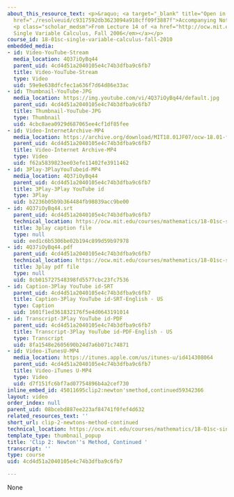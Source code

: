```yaml
---
about_this_resource_text: <p>&raquo; <a target="_blank" title="Open in a new window."
  href="./resolveuid/c9317592db3623094a918cff09f3887f">Accompanying Notes (PDF)</a></p>
  <p class="scholar_medsm">From Lecture 14 of <a href="http://ocw.mit.edu/courses/mathematics/18-01-single-variable-calculus-fall-2006/video-lectures/"><em>18.01
  Single Variable Calculus, Fall 2006</em></a></p>
course_id: 18-01sc-single-variable-calculus-fall-2010
embedded_media:
- id: Video-YouTube-Stream
  media_location: 4Q37iOyBq44
  parent_uid: 4cd4d51a2040105e4c74b3dfba9c6fb7
  title: Video-YouTube-Stream
  type: Video
  uid: 59e9e638dfcfec1a636f7d64d86e33ac
- id: Thumbnail-YouTube-JPG
  media_location: https://img.youtube.com/vi/4Q37iOyBq44/default.jpg
  parent_uid: 4cd4d51a2040105e4c74b3dfba9c6fb7
  title: Thumbnail-YouTube-JPG
  type: Thumbnail
  uid: 4cbc8aea0929d687065ee4cf1df85fee
- id: Video-InternetArchive-MP4
  media_location: https://archive.org/download/MIT18.01JF07/ocw-18.01-f07-lec14_300k.mp4
  parent_uid: 4cd4d51a2040105e4c74b3dfba9c6fb7
  title: Video-Internet Archive-MP4
  type: Video
  uid: f62a5839823ee03efe11402fe3911462
- id: 3Play-3PlayYouTubeid-MP4
  media_location: 4Q37iOyBq44
  parent_uid: 4cd4d51a2040105e4c74b3dfba9c6fb7
  title: 3Play-3Play YouTube id
  type: 3Play
  uid: b2236b05b9b364484fb98039acc9be00
- id: 4Q37iOyBq44.srt
  parent_uid: 4cd4d51a2040105e4c74b3dfba9c6fb7
  technical_location: https://ocw.mit.edu/courses/mathematics/18-01sc-single-variable-calculus-fall-2010/unit-2-applications-of-differentiation/part-b-optimization-related-rates-and-newtons-method/session-33-newtons-method/clip-2-newtons-method-continued/4Q37iOyBq44.srt
  title: 3play caption file
  type: null
  uid: eed1c6b5306be02b194c899d59b97978
- id: 4Q37iOyBq44.pdf
  parent_uid: 4cd4d51a2040105e4c74b3dfba9c6fb7
  technical_location: https://ocw.mit.edu/courses/mathematics/18-01sc-single-variable-calculus-fall-2010/unit-2-applications-of-differentiation/part-b-optimization-related-rates-and-newtons-method/session-33-newtons-method/clip-2-newtons-method-continued/4Q37iOyBq44.pdf
  title: 3play pdf file
  type: null
  uid: 8cb015727548398fd5577cbc23fc7536
- id: Caption-3Play YouTube id-SRT
  parent_uid: 4cd4d51a2040105e4c74b3dfba9c6fb7
  title: Caption-3Play YouTube id-SRT-English - US
  type: Caption
  uid: 1601f1ed361832176f5e4d0643191014
- id: Transcript-3Play YouTube id-PDF
  parent_uid: 4cd4d51a2040105e4c74b3dfba9c6fb7
  title: Transcript-3Play YouTube id-PDF-English - US
  type: Transcript
  uid: 8fa1548e2605690b24d7a6b071c74871
- id: Video-iTunesU-MP4
  media_location: https://itunes.apple.com/us/itunes-u/id414308064
  parent_uid: 4cd4d51a2040105e4c74b3dfba9c6fb7
  title: Video-iTunes U-MP4
  type: Video
  uid: d7f151fc6bf7ad07754896b4a2cef730
inline_embed_id: 45011695clip2:newton'smethod,continued59342366
layout: video
order_index: null
parent_uid: 08bcebd887ee223af84741f0fef4d632
related_resources_text: ''
short_url: clip-2-newtons-method-continued
technical_location: https://ocw.mit.edu/courses/mathematics/18-01sc-single-variable-calculus-fall-2010/unit-2-applications-of-differentiation/part-b-optimization-related-rates-and-newtons-method/session-33-newtons-method/clip-2-newtons-method-continued
template_type: thumbnail_popup
title: 'Clip 2: Newton''s Method, Continued '
transcript: ''
type: course
uid: 4cd4d51a2040105e4c74b3dfba9c6fb7

---
```

None